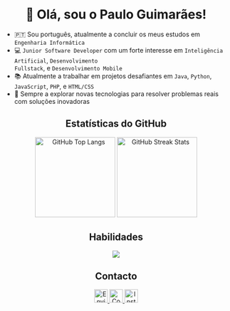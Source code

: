 <h1 align="center">
   👋 Olá, sou o Paulo Guimarães!
</h1>

- 🇵🇹 Sou português, atualmente a concluir os meus estudos em <code>Engenharia Informática</code>
- 💻 <code>Junior Software Developer</code> com um forte interesse em <code>Inteligência Artificial</code>, <code>Desenvolvimento Fullstack</code>, e <code>Desenvolvimento Mobile</code>
- 📚 Atualmente a trabalhar em projetos desafiantes em <code>Java</code>, <code>Python</code>, <code>JavaScript</code>, <code>PHP</code>, e <code>HTML/CSS</code>
- 🚀 Sempre a explorar novas tecnologias para resolver problemas reais com soluções inovadoras

<h2 align="center"> 
   Estatísticas do GitHub
</h2>

<div align="center">
   <img height="180em" src="https://github-readme-stats.vercel.app/api/top-langs/?username=Pelinho03&layout=compact&langs_count=8&theme=dracula" alt="GitHub Top Langs" /> 
   <img height="180em" src="https://streak-stats.demolab.com?user=Pelinho03&theme=dracula" alt="GitHub Streak Stats"/> 
</div>

<h2 align="center"> 
   Habilidades
</h2>

<p align="center">
   <a href="https://skillicons.dev">
      <img src="https://skillicons.dev/icons?i=java,python,javascript,html,css,php,nodejs,mysql,git,github,vscode,pycharm" />
   </a>
</p>

<h2 align="center"> 
   Contacto
</h2>

<p align="center">
   <a href="mailto:pauloguimaraes8.1@outlook.pt">
      <img src="https://img.shields.io/badge/Outlook-282A36?logo=Mail.Ru" height="30" alt="Enviar Email" />
   </a>
   <a href="https://www.linkedin.com/in/pauloguimaraes0312" target="_blank">
      <img src="https://img.shields.io/badge/linkedin-282A36?logo=linkedin" height="30" alt="Conectar no LinkedIn" />
   </a>
   <a href="https://www.instagram.com/_paulinho_3" target="_blank">
      <img src="https://img.shields.io/badge/instagram-282A36?logo=instagram" height="30" alt="Instagram" />
   </a>
</p>
